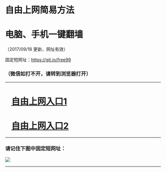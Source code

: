 ﻿# 自由上网简易方法

# 电脑、手机一键翻墙

（2017/09/18 更新，网址有效）

固定短网址：https://git.io/free99

### （微信如打不开，请转到浏览器打开）


***





# &nbsp;&nbsp; <a href="http://ft296381848.fwq-tz1005.info/fwqtz01.html?t=09180013327 " target="_blank">自由上网入口1</a>
# &nbsp;&nbsp; <a href="http://ft2318127833.fwq-tz1006.info/fwqtz02.html?t=09180019955 " target="_blank">自由上网入口2</a>
***

### 请记住下图中固定短网址：

<img src="https://s3-us-west-2.amazonaws.com/fwq-1001/yjfq-20170905okok.png" /> 


***

